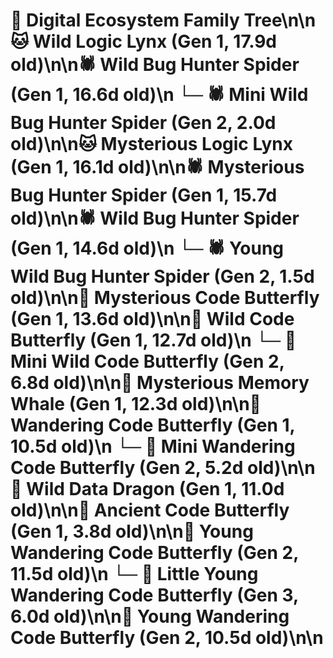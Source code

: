 # 🌳 Digital Ecosystem Family Tree\n\n🐱 Wild Logic Lynx (Gen 1, 17.9d old)\n\n🕷️ Wild Bug Hunter Spider (Gen 1, 16.6d old)\n  └─ 🕷️ Mini Wild Bug Hunter Spider (Gen 2, 2.0d old)\n\n🐱 Mysterious Logic Lynx (Gen 1, 16.1d old)\n\n🕷️ Mysterious Bug Hunter Spider (Gen 1, 15.7d old)\n\n🕷️ Wild Bug Hunter Spider (Gen 1, 14.6d old)\n  └─ 🕷️ Young Wild Bug Hunter Spider (Gen 2, 1.5d old)\n\n🦋 Mysterious Code Butterfly (Gen 1, 13.6d old)\n\n🦋 Wild Code Butterfly (Gen 1, 12.7d old)\n  └─ 🦋 Mini Wild Code Butterfly (Gen 2, 6.8d old)\n\n🐋 Mysterious Memory Whale (Gen 1, 12.3d old)\n\n🦋 Wandering Code Butterfly (Gen 1, 10.5d old)\n  └─ 🦋 Mini Wandering Code Butterfly (Gen 2, 5.2d old)\n\n🐉 Wild Data Dragon (Gen 1, 11.0d old)\n\n🦋 Ancient Code Butterfly (Gen 1, 3.8d old)\n\n🦋 Young Wandering Code Butterfly (Gen 2, 11.5d old)\n  └─ 🦋 Little Young Wandering Code Butterfly (Gen 3, 6.0d old)\n\n🦋 Young Wandering Code Butterfly (Gen 2, 10.5d old)\n\n